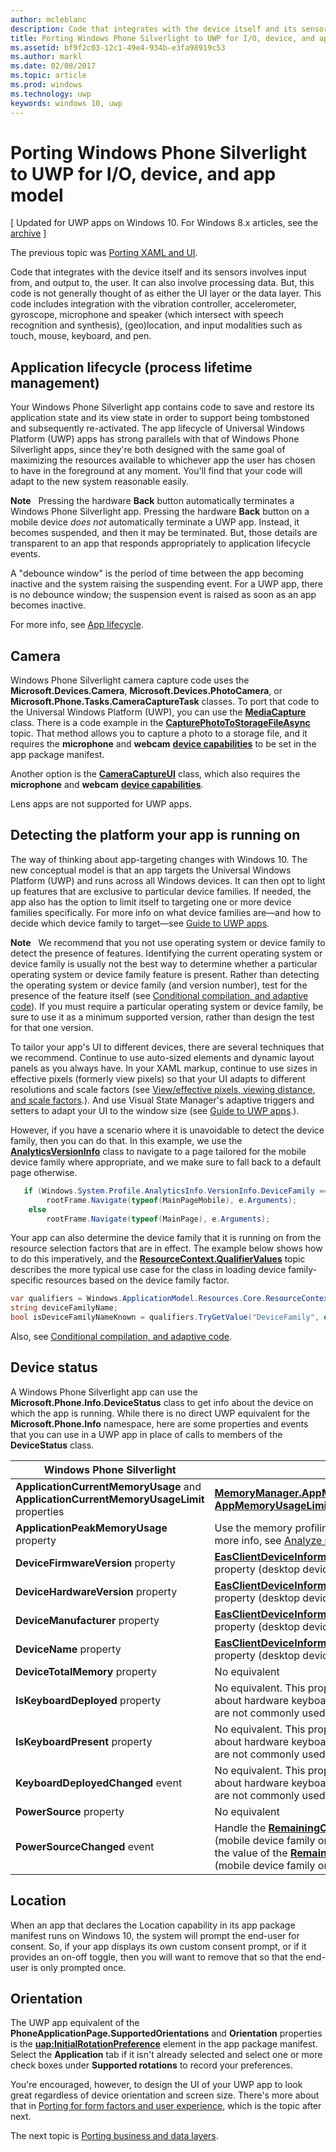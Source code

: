 ---author: mcleblancdescription: Code that integrates with the device itself and its sensors involves input from, and output to, the user.title: Porting Windows Phone Silverlight to UWP for I/O, device, and app model'ms.assetid: bf9f2c03-12c1-49e4-934b-e3fa98919c53ms.author: marklms.date: 02/08/2017ms.topic: articlems.prod: windowsms.technology: uwpkeywords: windows 10, uwp---#  Porting Windows Phone Silverlight to UWP for I/O, device, and app model\[ Updated for UWP apps on Windows 10. For Windows 8.x articles, see the [archive](http://go.microsoft.com/fwlink/p/?linkid=619132) \]The previous topic was [Porting XAML and UI](wpsl-to-uwp-porting-xaml-and-ui.md).Code that integrates with the device itself and its sensors involves input from, and output to, the user. It can also involve processing data. But, this code is not generally thought of as either the UI layer or the data layer. This code includes integration with the vibration controller, accelerometer, gyroscope, microphone and speaker (which intersect with speech recognition and synthesis), (geo)location, and input modalities such as touch, mouse, keyboard, and pen.## Application lifecycle (process lifetime management)Your Windows Phone Silverlight app contains code to save and restore its application state and its view state in order to support being tombstoned and subsequently re-activated. The app lifecycle of Universal Windows Platform (UWP) apps has strong parallels with that of Windows Phone Silverlight apps, since they're both designed with the same goal of maximizing the resources available to whichever app the user has chosen to have in the foreground at any moment. You'll find that your code will adapt to the new system reasonable easily.**Note**   Pressing the hardware **Back** button automatically terminates a Windows Phone Silverlight app. Pressing the hardware **Back** button on a mobile device *does not* automatically terminate a UWP app. Instead, it becomes suspended, and then it may be terminated. But, those details are transparent to an app that responds appropriately to application lifecycle events.A "debounce window" is the period of time between the app becoming inactive and the system raising the suspending event. For a UWP app, there is no debounce window; the suspension event is raised as soon as an app becomes inactive.For more info, see [App lifecycle](https://msdn.microsoft.com/library/windows/apps/mt243287).## CameraWindows Phone Silverlight camera capture code uses the **Microsoft.Devices.Camera**, **Microsoft.Devices.PhotoCamera**, or **Microsoft.Phone.Tasks.CameraCaptureTask** classes. To port that code to the Universal Windows Platform (UWP), you can use the [**MediaCapture**](https://msdn.microsoft.com/library/windows/apps/br241124) class. There is a code example in the [**CapturePhotoToStorageFileAsync**](https://msdn.microsoft.com/library/windows/apps/hh700836) topic. That method allows you to capture a photo to a storage file, and it requires the **microphone** and **webcam** [**device capabilities**](https://msdn.microsoft.com/library/windows/apps/dn934747) to be set in the app package manifest.Another option is the [**CameraCaptureUI**](https://msdn.microsoft.com/library/windows/apps/br241030) class, which also requires the **microphone** and **webcam** [**device capabilities**](https://msdn.microsoft.com/library/windows/apps/dn934747).Lens apps are not supported for UWP apps.## Detecting the platform your app is running onThe way of thinking about app-targeting changes with Windows 10. The new conceptual model is that an app targets the Universal Windows Platform (UWP) and runs across all Windows devices. It can then opt to light up features that are exclusive to particular device families. If needed, the app also has the option to limit itself to targeting one or more device families specifically. For more info on what device families are—and how to decide which device family to target—see [Guide to UWP apps](https://msdn.microsoft.com/library/windows/apps/dn894631).**Note**   We recommend that you not use operating system or device family to detect the presence of features. Identifying the current operating system or device family is usually not the best way to determine whether a particular operating system or device family feature is present. Rather than detecting the operating system or device family (and version number), test for the presence of the feature itself (see [Conditional compilation, and adaptive code](wpsl-to-uwp-porting-to-a-uwp-project.md)). If you must require a particular operating system or device family, be sure to use it as a minimum supported version, rather than design the test for that one version.To tailor your app's UI to different devices, there are several techniques that we recommend. Continue to use auto-sized elements and dynamic layout panels as you always have. In your XAML markup, continue to use sizes in effective pixels (formerly view pixels) so that your UI adapts to different resolutions and scale factors (see [View/effective pixels, viewing distance, and scale factors](wpsl-to-uwp-porting-xaml-and-ui.md).). And use Visual State Manager's adaptive triggers and setters to adapt your UI to the window size (see [Guide to UWP apps](https://msdn.microsoft.com/library/windows/apps/dn894631).).However, if you have a scenario where it is unavoidable to detect the device family, then you can do that. In this example, we use the [**AnalyticsVersionInfo**](https://msdn.microsoft.com/library/windows/apps/dn960165) class to navigate to a page tailored for the mobile device family where appropriate, and we make sure to fall back to a default page otherwise.```csharp   if (Windows.System.Profile.AnalyticsInfo.VersionInfo.DeviceFamily == "Windows.Mobile")        rootFrame.Navigate(typeof(MainPageMobile), e.Arguments);    else        rootFrame.Navigate(typeof(MainPage), e.Arguments);```Your app can also determine the device family that it is running on from the resource selection factors that are in effect. The example below shows how to do this imperatively, and the [**ResourceContext.QualifierValues**](https://msdn.microsoft.com/library/windows/apps/br206071) topic describes the more typical use case for the class in loading device family-specific resources based on the device family factor.```csharpvar qualifiers = Windows.ApplicationModel.Resources.Core.ResourceContext.GetForCurrentView().QualifierValues;string deviceFamilyName;bool isDeviceFamilyNameKnown = qualifiers.TryGetValue("DeviceFamily", out deviceFamilyName);```Also, see [Conditional compilation, and adaptive code](wpsl-to-uwp-porting-to-a-uwp-project.md).## Device statusA Windows Phone Silverlight app can use the **Microsoft.Phone.Info.DeviceStatus** class to get info about the device on which the app is running. While there is no direct UWP equivalent for the **Microsoft.Phone.Info** namespace, here are some properties and events that you can use in a UWP app in place of calls to members of the **DeviceStatus** class.| Windows Phone Silverlight                                                               | UWP                                                                                                                                                                                                                                                                                                                                ||-----------------------------------------------------------------------------------------|------------------------------------------------------------------------------------------------------------------------------------------------------------------------------------------------------------------------------------------------------------------------------------------------------------------------------------|| **ApplicationCurrentMemoryUsage** and **ApplicationCurrentMemoryUsageLimit** properties | [**MemoryManager.AppMemoryUsage**](https://msdn.microsoft.com/library/windows/apps/dn633832) and [**AppMemoryUsageLimit**](https://msdn.microsoft.com/library/windows/apps/dn633836) properties                                                                                                                                    || **ApplicationPeakMemoryUsage** property                                                 | Use the memory profiling tools in Visual Studio. For more info, see [Analyze memory usage](http://msdn.microsoft.com/library/windows/apps/dn645469.aspx).                                                                                                                                                                          || **DeviceFirmwareVersion** property                                                      | [**EasClientDeviceInformation.SystemFirmwareVersion**](https://msdn.microsoft.com/library/windows/apps/dn608144) property (desktop device family only)                                                                                                                                                                             || **DeviceHardwareVersion** property                                                      | [**EasClientDeviceInformation.SystemHardwareVersion**](https://msdn.microsoft.com/library/windows/apps/dn608145) property (desktop device family only)                                                                                                                                                                             || **DeviceManufacturer** property                                                         | [**EasClientDeviceInformation.SystemManufacturer**](https://msdn.microsoft.com/library/windows/apps/hh701398) property (desktop device family only)                                                                                                                                                                                || **DeviceName** property                                                                 | [**EasClientDeviceInformation.SystemProductName**](https://msdn.microsoft.com/library/windows/apps/hh701401) property (desktop device family only)                                                                                                                                                                                 || **DeviceTotalMemory** property                                                          | No equivalent                                                                                                                                                                                                                                                                                                                      || **IsKeyboardDeployed** property                                                         | No equivalent. This property provides information about hardware keyboards for mobile devices, which are not commonly used.                                                                                                                                                                                                        || **IsKeyboardPresent** property                                                          | No equivalent. This property provides information about hardware keyboards for mobile devices, which are not commonly used.                                                                                                                                                                                                        || **KeyboardDeployedChanged** event                                                       | No equivalent. This property provides information about hardware keyboards for mobile devices, which are not commonly used.                                                                                                                                                                                                        || **PowerSource** property                                                                | No equivalent                                                                                                                                                                                                                                                                                                                      || **PowerSourceChanged** event                                                            | Handle the [**RemainingChargePercentChanged**](https://msdn.microsoft.com/library/windows/apps/jj207240) event (mobile device family only). The event is raised when the value of the [**RemainingChargePercent**](https://msdn.microsoft.com/library/windows/apps/jj207239) property (mobile device family only) decreases by 1%. |## LocationWhen an app that declares the Location capability in its app package manifest runs on Windows 10, the system will prompt the end-user for consent. So, if your app displays its own custom consent prompt, or if it provides an on-off toggle, then you will want to remove that so that the end-user is only prompted once.## OrientationThe UWP app equivalent of the **PhoneApplicationPage.SupportedOrientations** and **Orientation** properties is the [**uap:InitialRotationPreference**](https://msdn.microsoft.com/library/windows/apps/dn934798) element in the app package manifest. Select the **Application** tab if it isn't already selected and select one or more check boxes under **Supported rotations** to record your preferences.You're encouraged, however, to design the UI of your UWP app to look great regardless of device orientation and screen size. There's more about that in [Porting for form factors and user experience](wpsl-to-uwp-form-factors-and-ux.md), which is the topic after next.The next topic is [Porting business and data layers](wpsl-to-uwp-business-and-data.md).